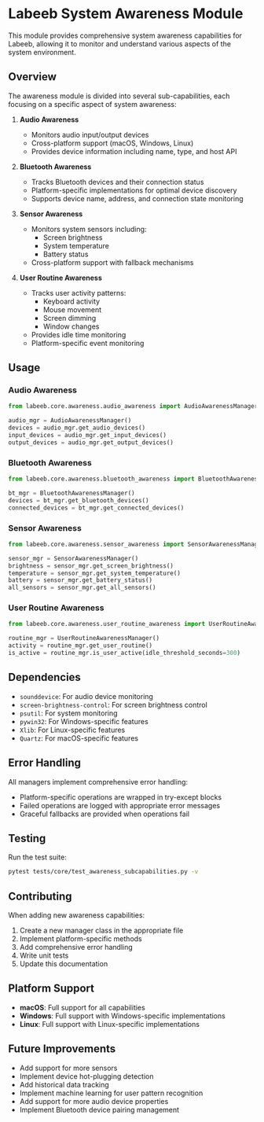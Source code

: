 # Labeeb System Awareness Module

This module provides comprehensive system awareness capabilities for Labeeb, allowing it to monitor and understand various aspects of the system environment.

## Overview

The awareness module is divided into several sub-capabilities, each focusing on a specific aspect of system awareness:

1. **Audio Awareness**
   - Monitors audio input/output devices
   - Cross-platform support (macOS, Windows, Linux)
   - Provides device information including name, type, and host API

2. **Bluetooth Awareness**
   - Tracks Bluetooth devices and their connection status
   - Platform-specific implementations for optimal device discovery
   - Supports device name, address, and connection state monitoring

3. **Sensor Awareness**
   - Monitors system sensors including:
     - Screen brightness
     - System temperature
     - Battery status
   - Cross-platform support with fallback mechanisms

4. **User Routine Awareness**
   - Tracks user activity patterns:
     - Keyboard activity
     - Mouse movement
     - Screen dimming
     - Window changes
   - Provides idle time monitoring
   - Platform-specific event monitoring

## Usage

### Audio Awareness

```python
from labeeb.core.awareness.audio_awareness import AudioAwarenessManager

audio_mgr = AudioAwarenessManager()
devices = audio_mgr.get_audio_devices()
input_devices = audio_mgr.get_input_devices()
output_devices = audio_mgr.get_output_devices()
```

### Bluetooth Awareness

```python
from labeeb.core.awareness.bluetooth_awareness import BluetoothAwarenessManager

bt_mgr = BluetoothAwarenessManager()
devices = bt_mgr.get_bluetooth_devices()
connected_devices = bt_mgr.get_connected_devices()
```

### Sensor Awareness

```python
from labeeb.core.awareness.sensor_awareness import SensorAwarenessManager

sensor_mgr = SensorAwarenessManager()
brightness = sensor_mgr.get_screen_brightness()
temperature = sensor_mgr.get_system_temperature()
battery = sensor_mgr.get_battery_status()
all_sensors = sensor_mgr.get_all_sensors()
```

### User Routine Awareness

```python
from labeeb.core.awareness.user_routine_awareness import UserRoutineAwarenessManager

routine_mgr = UserRoutineAwarenessManager()
activity = routine_mgr.get_user_routine()
is_active = routine_mgr.is_user_active(idle_threshold_seconds=300)
```

## Dependencies

- `sounddevice`: For audio device monitoring
- `screen-brightness-control`: For screen brightness control
- `psutil`: For system monitoring
- `pywin32`: For Windows-specific features
- `Xlib`: For Linux-specific features
- `Quartz`: For macOS-specific features

## Error Handling

All managers implement comprehensive error handling:
- Platform-specific operations are wrapped in try-except blocks
- Failed operations are logged with appropriate error messages
- Graceful fallbacks are provided when operations fail

## Testing

Run the test suite:

```bash
pytest tests/core/test_awareness_subcapabilities.py -v
```

## Contributing

When adding new awareness capabilities:
1. Create a new manager class in the appropriate file
2. Implement platform-specific methods
3. Add comprehensive error handling
4. Write unit tests
5. Update this documentation

## Platform Support

- **macOS**: Full support for all capabilities
- **Windows**: Full support with Windows-specific implementations
- **Linux**: Full support with Linux-specific implementations

## Future Improvements

- Add support for more sensors
- Implement device hot-plugging detection
- Add historical data tracking
- Implement machine learning for user pattern recognition
- Add support for more audio device properties
- Implement Bluetooth device pairing management 